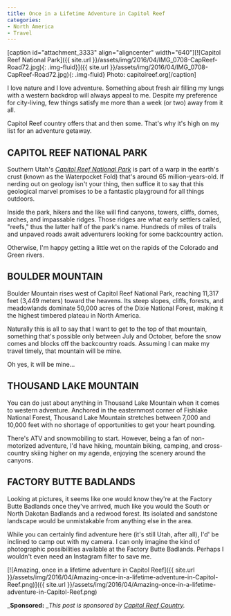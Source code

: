 ```yaml
---
title: Once in a Lifetime Adventure in Capitol Reef
categories:
- North America
- Travel
---
```


[caption id="attachment_3333" align="aligncenter" width="640"][![Capitol Reef National Park]({{ site.url }}/assets/img/2016/04/IMG_0708-CapReef-Road72.jpg){: .img-fluid}]({{ site.url }}/assets/img/2016/04/IMG_0708-CapReef-Road72.jpg){: .img-fluid} Photo: capitolreef.org[/caption]

I love nature and I love adventure. Something about fresh air filling my lungs with a western backdrop will always appeal to me. Despite my preference for city-living, few things satisfy me more than a week (or two) away from it all.

Capitol Reef country offers that and then some. That's why it's high on my list for an adventure getaway.<!-- more -->

## **CAPITOL REEF NATIONAL PARK**

Southern Utah's [_Capitol Reef National Park_](http://www.nps.gov/care/index.htm) is part of a warp in the earth's crust (known as the Waterpocket Fold) that's around 65 million-years-old. If nerding out on geology isn't your thing, then suffice it to say that this geological marvel promises to be a fantastic playground for all things outdoors.

Inside the park, hikers and the like will find canyons, towers, cliffs, domes, arches, and impassable ridges. Those ridges are what early settlers called, "reefs," thus the latter half of the park's name. Hundreds of miles of trails and unpaved roads await adventurers looking for some backcountry action.

Otherwise, I'm happy getting a little wet on the rapids of the Colorado and Green rivers.

## **BOULDER MOUNTAIN**

Boulder Mountain rises west of Capitol Reef National Park, reaching 11,317 feet (3,449 meters) toward the heavens. Its steep slopes, cliffs, forests, and meadowlands dominate 50,000 acres of the Dixie National Forest, making it the highest timbered plateau in North America.

Naturally this is all to say that I want to get to the top of that mountain, something that's possible only between July and October, before the snow comes and blocks off the backcountry roads. Assuming I can make my travel timely, that mountain will be mine.

Oh yes, it will be mine...

## **THOUSAND LAKE MOUNTAIN**

You can do just about anything in Thousand Lake Mountain when it comes to western adventure. Anchored in the easternmost corner of Fishlake National Forest, Thousand Lake Mountain stretches between 7,000 and 10,000 feet with no shortage of opportunities to get your heart pounding.

There's ATV and snowmobiling to start. However, being a fan of non-motorized adventure, I'd have hiking, mountain biking, camping, and cross-country skiing higher on my agenda, enjoying the scenery around the canyons.

## **FACTORY BUTTE BADLANDS**

Looking at pictures, it seems like one would know they're at the Factory Butte Badlands once they've arrived, much like you would the South or North Dakotan Badlands and a redwood forest. Its isolated and sandstone landscape would be unmistakable from anything else in the area.

While you can certainly find adventure here (it's still Utah, after all), I'd' be inclined to camp out with my camera. I can only imagine the kind of photographic possibilities available at the Factory Butte Badlands. Perhaps I wouldn't even need an Instagram filter to save me.

[![Amazing, once in a lifetime adventure in Capitol Reef]({{ site.url }}/assets/img/2016/04/Amazing-once-in-a-lifetime-adventure-in-Capitol-Reef.png)]({{ site.url }}/assets/img/2016/04/Amazing-once-in-a-lifetime-adventure-in-Capitol-Reef.png)

_**Sponsored:** __This post is sponsored by _[_Capitol Reef Country_](http://bit.ly/1LyoSdd)_._

